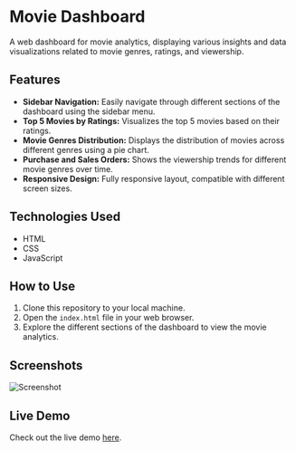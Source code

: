 # Movie Dashboard

A web dashboard for movie analytics, displaying various insights and data visualizations related to movie genres, ratings, and viewership.

## Features

- **Sidebar Navigation:** Easily navigate through different sections of the dashboard using the sidebar menu.
- **Top 5 Movies by Ratings:** Visualizes the top 5 movies based on their ratings.
- **Movie Genres Distribution:** Displays the distribution of movies across different genres using a pie chart.
- **Purchase and Sales Orders:** Shows the viewership trends for different movie genres over time.
- **Responsive Design:** Fully responsive layout, compatible with different screen sizes.

## Technologies Used

- HTML
- CSS
- JavaScript

## How to Use

1. Clone this repository to your local machine.
2. Open the `index.html` file in your web browser.
3. Explore the different sections of the dashboard to view the movie analytics.

## Screenshots

![Screenshot](https://github.com/GN-coding/CodeAlpha_MoviesDash_Board/assets/159869920/878004b1-58b5-485c-a1f0-6fa35bd023c7.png)

## Live Demo

Check out the live demo [here](https://moviesdashboard.netlify.app).


